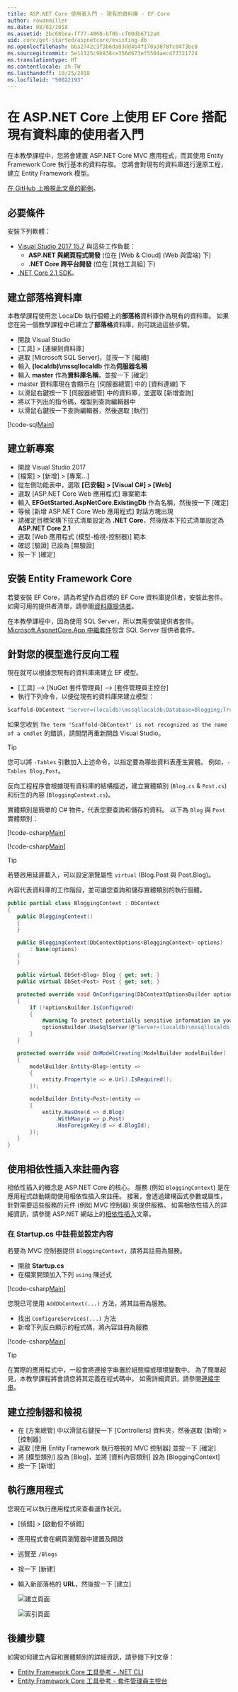```yaml
---
title: ASP.NET Core 使用者入門 - 現有的資料庫 - EF Core
author: rowanmiller
ms.date: 08/02/2018
ms.assetid: 2bc68bea-ff77-4860-bf0b-cf00db6712a0
uid: core/get-started/aspnetcore/existing-db
ms.openlocfilehash: bba2742c3f3b6da93dd4b4f170a3878fc0473bc8
ms.sourcegitcommit: 5e11125c9b838ce356d673ef5504aec477321724
ms.translationtype: HT
ms.contentlocale: zh-TW
ms.lasthandoff: 10/25/2018
ms.locfileid: "50022193"
---
```

# <a name="getting-started-with-ef-core-on-aspnet-core-with-an-existing-database"></a>在 ASP.NET Core 上使用 EF Core 搭配現有資料庫的使用者入門

在本教學課程中，您將會建置 ASP.NET Core MVC 應用程式，而其使用 Entity Framework Core 執行基本的資料存取。 您將會對現有的資料庫進行還原工程，建立 Entity Framework 模型。

[在 GitHub 上檢視此文章的範例](https://github.com/aspnet/EntityFramework.Docs/tree/master/samples/core/GetStarted/AspNetCore/EFGetStarted.AspNetCore.ExistingDb)。

## <a name="prerequisites"></a>必要條件

安裝下列軟體：

* [Visual Studio 2017 15.7](https://www.visualstudio.com/downloads/) 與這些工作負載：
  * **ASP.NET 與網頁程式開發** (位在 [Web & Cloud] \(Web 與雲端) 下)
  * **.NET Core 跨平台開發** (位在 [其他工具組] 下)
* [.NET Core 2.1 SDK](https://www.microsoft.com/net/download/core)。

## <a name="create-blogging-database"></a>建立部落格資料庫

本教學課程使用您 LocalDb 執行個體上的**部落格**資料庫作為現有的資料庫。 如果您在另一個教學課程中已建立了**部落格**資料庫，則可跳過這些步驟。

* 開啟 Visual Studio
* [工具] > [連線到資料庫]
* 選取 [Microsoft SQL Server]，並按一下 [繼續]
* 輸入 **(localdb)\mssqllocaldb** 作為**伺服器名稱**
* 輸入 **master** 作為**資料庫名稱**，並按一下 [確定]
* master 資料庫現在會顯示在 [伺服器總管] 中的 [資料連線] 下
* 以滑鼠右鍵按一下 [伺服器總管] 中的資料庫，並選取 [新增查詢]
* 將以下列出的指令碼，複製到查詢編輯器中
* 以滑鼠右鍵按一下查詢編輯器，然後選取 [執行]

[!code-sql[Main](../_shared/create-blogging-database-script.sql)]

## <a name="create-a-new-project"></a>建立新專案

* 開啟 Visual Studio 2017
* [檔案] > [新增] > [專案...]
* 從左側功能表中，選取 **[已安裝] > [Visual C#] > [Web]**
* 選取 [ASP.NET Core Web 應用程式] 專案範本
* 輸入 **EFGetStarted.AspNetCore.ExistingDb** 作為名稱，然後按一下 [確定]
* 等候 [新增 ASP.NET Core Web 應用程式] 對話方塊出現
* 請確定目標架構下拉式清單設定為 **.NET Core**，然後版本下拉式清單設定為 **ASP.NET Core 2.1**
* 選取 [Web 應用程式 (模型-檢視-控制器)] 範本
* 確認 [驗證] 已設為 [無驗證]
* 按一下 [確定] 

## <a name="install-entity-framework-core"></a>安裝 Entity Framework Core

若要安裝 EF Core，請為希望作為目標的 EF Core 資料庫提供者，安裝此套件。 如需可用的提供者清單，請參閱[資料庫提供者](../../providers/index.md)。 

在本教學課程中，因為使用 SQL Server，所以無需安裝提供者套件。 [Microsoft.AspnetCore.App 中繼套件](https://docs.microsoft.com/aspnet/core/fundamentals/metapackage-app?view=aspnetcore-2.1)包含 SQL Server 提供者套件。

## <a name="reverse-engineer-your-model"></a>針對您的模型進行反向工程

現在就可以根據您現有的資料庫來建立 EF 模型。

* [工具] –> [NuGet 套件管理員] –> [套件管理員主控台]
* 執行下列命令，以便從現有的資料庫來建立模型：

``` powershell
Scaffold-DbContext "Server=(localdb)\mssqllocaldb;Database=Blogging;Trusted_Connection=True;" Microsoft.EntityFrameworkCore.SqlServer -OutputDir Models
```

如果您收到 `The term 'Scaffold-DbContext' is not recognized as the name of a cmdlet` 的錯誤，請關閉再重新開啟 Visual Studio。

> [!TIP]  
> 您可以將 `-Tables` 引數加入上述命令，以指定要為哪些資料表產生實體。 例如，`-Tables Blog,Post`。

反向工程程序會根據現有資料庫的結構描述，建立實體類別 (`Blog.cs` & `Post.cs`) 和衍生的內容 (`BloggingContext.cs`)。

 實體類別是簡單的 C# 物件，代表您要查詢和儲存的資料。 以下為 `Blog` 與 `Post` 實體類別：

 [!code-csharp[Main](../../../../samples/core/GetStarted/AspNetCore/EFGetStarted.AspNetCore.ExistingDb/Models/Blog.cs)]

[!code-csharp[Main](../../../../samples/core/GetStarted/AspNetCore/EFGetStarted.AspNetCore.ExistingDb/Models/Post.cs)]

> [!TIP]  
> 若要啟用延遲載入，可以設定瀏覽屬性 `virtual` (Blog.Post 與 Post.Blog)。

 內容代表資料庫的工作階段，並可讓您查詢和儲存實體類別的執行個體。

<!-- Static code listing, rather than a linked file, because the tutorial modifies the context file heavily -->
 ``` csharp
public partial class BloggingContext : DbContext
{
    public BloggingContext()
    {
    }

    public BloggingContext(DbContextOptions<BloggingContext> options)
        : base(options)
    {
    }

    public virtual DbSet<Blog> Blog { get; set; }
    public virtual DbSet<Post> Post { get; set; }

    protected override void OnConfiguring(DbContextOptionsBuilder optionsBuilder)
    {
        if (!optionsBuilder.IsConfigured)
        {
            #warning To protect potentially sensitive information in your connection string, you should move it out of source code. See http://go.microsoft.com/fwlink/?LinkId=723263 for guidance on storing connection strings.
            optionsBuilder.UseSqlServer(@"Server=(localdb)\mssqllocaldb;Database=Blogging;Trusted_Connection=True;");
        }
    }

    protected override void OnModelCreating(ModelBuilder modelBuilder)
    {
        modelBuilder.Entity<Blog>(entity =>
        {
            entity.Property(e => e.Url).IsRequired();
        });

        modelBuilder.Entity<Post>(entity =>
        {
            entity.HasOne(d => d.Blog)
                .WithMany(p => p.Post)
                .HasForeignKey(d => d.BlogId);
        });
    }
}
```

## <a name="register-your-context-with-dependency-injection"></a>使用相依性插入來註冊內容

相依性插入的概念是 ASP.NET Core 的核心。 服務 (例如 `BloggingContext`) 是在應用程式啟動期間使用相依性插入來註冊。 接著，會透過建構函式參數或屬性，針對需要這些服務的元件 (例如 MVC 控制器) 來提供服務。 如需相依性插入的詳細資訊，請參閱 ASP.NET 網站上的[相依性插入](http://docs.asp.net/en/latest/fundamentals/dependency-injection.html)文章。

### <a name="register-and-configure-your-context-in-startupcs"></a>在 Startup.cs 中註冊並設定內容

若要為 MVC 控制器提供 `BloggingContext`，請將其註冊為服務。

* 開啟 **Startup.cs**
* 在檔案開頭加入下列 `using` 陳述式

[!code-csharp[Main](../../../../samples/core/GetStarted/AspNetCore/EFGetStarted.AspNetCore.ExistingDb/Startup.cs#AddedUsings)]

您現已可使用 `AddDbContext(...)` 方法，將其註冊為服務。
* 找出 `ConfigureServices(...)` 方法
* 新增下列反白顯示的程式碼，將內容註冊為服務

[!code-csharp[Main](../../../../samples/core/GetStarted/AspNetCore/EFGetStarted.AspNetCore.ExistingDb/Startup.cs?name=ConfigureServices&highlight=14-15)]

> [!TIP]  
> 在實際的應用程式中，一般會將連接字串置於組態檔或環境變數中。 為了簡單起見，本教學課程將會請您將其定義在程式碼中。 如需詳細資訊，請參閱[連接字串](../../miscellaneous/connection-strings.md)。

## <a name="create-a-controller-and-views"></a>建立控制器和檢視

* 在 [方案總管] 中以滑鼠右鍵按一下 [Controllers] 資料夾，然後選取 [新增] > [控制器]
* 選取 [使用 Entity Framework 執行檢視的 MVC 控制器] 並按一下 [確定]
* 將 [模型類別] 設為 [Blog]，並將 [資料內容類別] 設為 [BloggingContext]
* 按一下 [新增]

## <a name="run-the-application"></a>執行應用程式

您現在可以執行應用程式來查看運作狀況。

* [偵錯] > [啟動但不偵錯]
* 應用程式會在網頁瀏覽器中建置及開啟
* 巡覽至 `/Blogs`
* 按一下 [新建]
* 輸入新部落格的 **URL**，然後按一下 [建立]

  ![建立頁面](_static/create.png)

  ![索引頁面](_static/index-existing-db.png)

## <a name="next-steps"></a>後續步驟

如需如何建立內容和實體類別的詳細資訊，請參閱下列文章：
* [Entity Framework Core 工具參考 - .NET CLI](xref:core/miscellaneous/cli/dotnet#dotnet-ef-dbcontext-scaffold)
* [Entity Framework Core 工具參考 - 套件管理員主控台](xref:core/miscellaneous/cli/powershell#scaffold-dbcontext)